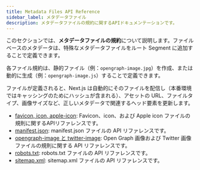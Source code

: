 ```yaml
---
title: Metadata Files API Reference
sidebar_label: メタデータファイル
description: メタデータファイルの規約に関するAPIドキュメンテーションです。
---
```


このセクションでは、**メタデータファイルの規約**について説明します。ファイルベースのメタデータは、特殊なメタデータファイルをルート Segment に追加することで定義できます。

各ファイル規約は、静的ファイル（例：`opengraph-image.jpg`）を作成、または動的に生成（例：`opengraph-image.js`）することで定義できます。

<!-- textlint-disable -->

ファイルが定義されると、Next.js は自動的にそのファイルを配信し（本番環境ではキャッシングのためにハッシュが含まれる）、アセットの URL、ファイルタイプ、画像サイズなど、正しいメタデータで関連するヘッド要素を更新します。

- [favicon, icon, apple-icon](./app-icons.md): Favicon、icon、および Apple icon ファイルの規則に関するAPIリファレンスです。
- [manifest.json](./manifest.md): manifest.json ファイルの API リファレンスです。
- [opengraph-image と twitter-image](./opengraph-image.md): Open Graph 画像および Twitter 画像ファイルの規則に関する API リファレンスです。
- [robots.txt](./robots.md): robots.txt ファイルの API リファレンスです。
- [sitemap.xml](./sitemap.md): sitemap.xml ファイルの API リファレンスです。

